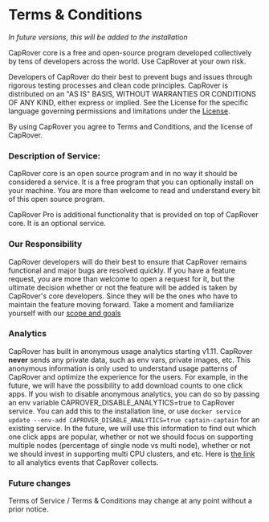 # Terms & Conditions

_In future versions, this will be added to the installation_

CapRover core is a free and open-source program developed collectively by tens of developers across the world. Use CapRover at your own risk.

Developers of CapRover do their best to prevent bugs and issues through rigorous testing processes and clean code principles. CapRover is distributed on an "AS IS" BASIS, WITHOUT WARRANTIES OR CONDITIONS OF ANY KIND, either express or implied.
See the License for the specific language governing permissions and limitations under the [License](https://github.com/caprover/caprover/blob/master/LICENSE).

By using CapRover you agree to Terms and Conditions, and the license of CapRover.

### Description of Service:

CapRover core is an open source program and in no way it should be considered a service. It is a free program that you can optionally install on your machine. You are more than welcome to read and understand every bit of this open source program.

CapRover Pro is additional functionality that is provided on top of CapRover core. It is an optional service.

### Our Responsibility

CapRover developers will do their best to ensure that CapRover remains functional and major bugs are resolved quickly. If you have a feature request, you are more than welcome to open a request for it, but the ultimate decision whether or not the feature will be added is taken by CapRover's core developers. Since they will be the ones who have to maintain the feature moving forward. Take a moment and familiarize yourself with our [scope and goals](https://github.com/caprover/caprover/blob/master/CONTRIBUTING.md#important-caprover-goals--scope)

### Analytics

CapRover has built in anonymous usage analytics starting v1.11. CapRover **never** sends any private data, such as env vars, private images, etc. This anonymous information is only used to understand usage patterns of CapRover and optimize the experience for the users. For example, in the future, we will have the possibility to add download counts to one click apps. If you wish to disable anonymous analytics, you can do so by passing an env variable CAPROVER_DISABLE_ANALYTICS=true to CapRover service. You can add this to the installation line, or use `docker service update --env-add CAPROVER_DISABLE_ANALYTICS=true captain-captain` for an existing service. In the future, we will use this information to find out which one click apps are popular, whether or not we should focus on supporting multiple nodes (percentage of single node vs multi node), whether or not we should invest in supporting multi CPU clusters, and etc. Here is [the link](https://github.com/caprover/caprover/blob/master/src/user/events/emitter/AnalyticsLogger.ts#L22-L25) to all analytics events that CapRover collects.

### Future changes

Terms of Service / Terms & Conditions may change at any point without a prior notice.
